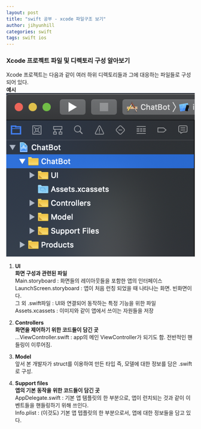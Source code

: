 ```yaml
---
layout: post
title: "swift 공부 - xcode 파일구조 보기"
author: jihyunhill
categories: swift
tags: swift ios
---
```

### Xcode 프로젝트 파일 및 디렉토리 구성 알아보기     

Xcode 프로젝트는 다음과 같이 여러 하위 디렉토리들과 그에 대응하는 파일들로 구성되어 있다.     
__예시__        
![directories](/assets/swift/directories.png)

1. __UI__     
__화면 구성과 관련된 파일__       
Main.storyboard : 화면들의 레이아웃들을 포함한 앱의 인터페이스     
LaunchScreen.storyboard : 앱이 처음 런칭 되었을 때 나타나는 화면. 빈화면이다.      
그 외 .swift파일 : UI와 연결되어 동작하는 특정 기능을 위한 파일      
Assets.xcassets : 이미지와 같이 앱에서 쓰이는 자원들을 저장    

2. __Controllers__       
__화면을 제어하기 위한 코드들이 담긴 곳__       
...ViewController.swift : app의 메인 ViewController가 되기도 함. 전반적인 핸들링이 이루어짐.     

3. __Model__    
앞서 본 개발자가 struct를 이용하여 만든 타입 즉, 모델에 대한 정보를 담은 .swift로 구성.       

4. __Support files__     
__앱의 기본 동작을 위한 코드들이 담긴 곳__        
AppDelegate.swift : 기본 앱 템플릿의 한 부분으로, 앱이 런치되는 것과 같이 이벤트들을 핸들링하기 위해 쓰인다.    
Info.plist : (이것도) 기본 앱 텝플릿의 한 부분으로서, 앱에 대한 정보들을 담고 있다.
